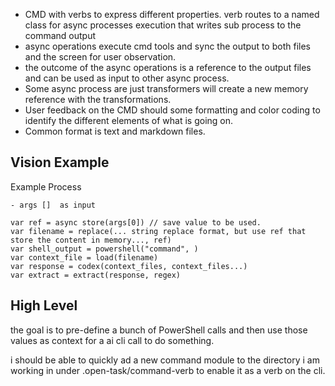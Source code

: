 - CMD with verbs to express different properties.  verb routes to a named class for async processes execution that writes sub process to the command output
- async operations execute cmd tools and sync the output to both files and the screen for user observation.
- the outcome of the async operations is a reference to the output files and can be used as input to other async process.
- Some async process are just transformers will create a new memory reference with the transformations.
- User feedback on the CMD should some formatting and color coding to identify the different elements of what is going on.
- Common format is text and markdown files.
  
## Vision Example

Example Process

``` 
- args []  as input
  
var ref = async store(args[0]) // save value to be used.
var filename = replace(... string replace format, but use ref that store the content in memory..., ref)
var shell_output = powershell("command", )
var context_file = load(filename)
var response = codex(context_files, context_files...)
var extract = extract(response, regex)

```

## High Level

the goal is to pre-define a bunch of PowerShell calls and then use those values as context for a ai cli call to do something.

i should be able to quickly ad a new command module to the directory i am working in under .open-task/command-verb  to enable it as a verb on the cli.